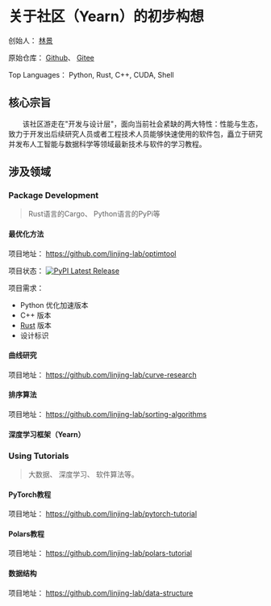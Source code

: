 # 关于社区（Yearn）的初步构想

创始人： [林景](https://blog.csdn.net/linjing_zyq)

原始仓库： [Github](https://github.com/linjing-lab)、 [Gitee](https://gitee.com/linjing-lab)

Top Languages： Python, Rust, C++, CUDA, Shell

## 核心宗旨

&emsp;&emsp;该社区游走在"开发与设计层"，面向当前社会紧缺的两大特性：性能与生态，致力于开发出后续研究人员或者工程技术人员能够快速使用的软件包，矗立于研究并发布人工智能与数据科学等领域最新技术与软件的学习教程。

## 涉及领域

### Package Development
> Rust语言的Cargo、 Python语言的PyPi等

#### 最优化方法
项目地址： https://github.com/linjing-lab/optimtool

项目状态： [![PyPI Latest Release](https://img.shields.io/pypi/v/optimtool.svg)](https://pypi.org/project/optimtool/)

项目需求：
* Python 优化加速版本
* C++ 版本
* [Rust](https://github.com/rust-lang/rust) 版本
* 设计标识

#### 曲线研究
项目地址： https://github.com/linjing-lab/curve-research

#### 排序算法
项目地址： https://github.com/linjing-lab/sorting-algorithms

#### 深度学习框架（Yearn）

### Using Tutorials
> 大数据、 深度学习、 软件算法等。

#### PyTorch教程
项目地址： https://github.com/linjing-lab/pytorch-tutorial

#### Polars教程
项目地址： https://github.com/linjing-lab/polars-tutorial

#### 数据结构
项目地址： https://github.com/linjing-lab/data-structure